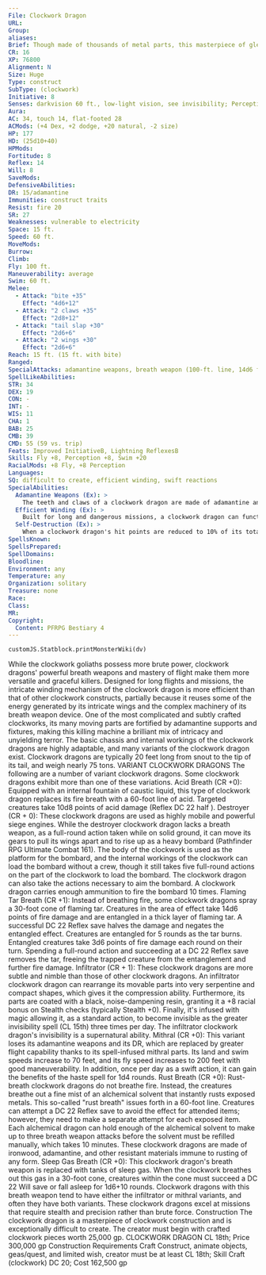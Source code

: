 ```yaml
---
File: Clockwork Dragon
URL: 
Group: 
aliases: 
Brief: Though made of thousands of metal parts, this masterpiece of gleaming metal glides through the air with impossible grace.
CR: 16
XP: 76800
Alignment: N
Size: Huge
Type: construct
SubType: (clockwork)
Initiative: 8
Senses: darkvision 60 ft., low-light vision, see invisibility; Perception +8
Aura: 
AC: 34, touch 14, flat-footed 28
ACMods: (+4 Dex, +2 dodge, +20 natural, -2 size)
HP: 177
HD: (25d10+40)
HPMods: 
Fortitude: 8
Reflex: 14
Will: 8
SaveMods: 
DefensiveAbilities: 
DR: 15/adamantine
Immunities: construct traits
Resist: fire 20
SR: 27
Weaknesses: vulnerable to electricity
Space: 15 ft.
Speed: 60 ft.
MoveMods: 
Burrow: 
Climb: 
Fly: 100 ft.
Maneuverability: average
Swim: 60 ft.
Melee: 
  - Attack: "bite +35"
    Effect: "4d6+12"
  - Attack: "2 claws +35"
    Effect: "2d8+12"
  - Attack: "tail slap +30"
    Effect: "2d6+6"
  - Attack: "2 wings +30"
    Effect: "2d6+6"
Reach: 15 ft. (15 ft. with bite)
Ranged: 
SpecialAttacks: adamantine weapons, breath weapon (100-ft. line, 14d6 fire damage, Reflex DC 22 half, usable every 1d4 rounds), self-destruction
SpellLikeAbilities: 
STR: 34
DEX: 19
CON: -
INT: -
WIS: 11
CHA: 1
BAB: 25
CMB: 39
CMD: 55 (59 vs. trip)
Feats: Improved InitiativeB, Lightning ReflexesB
Skills: Fly +8, Perception +8, Swim +20
RacialMods: +8 Fly, +8 Perception
Languages: 
SQ: difficult to create, efficient winding, swift reactions
SpecialAbilities:
  Adamantine Weapons (Ex): >
    The teeth and claws of a clockwork dragon are made of adamantine and have the qualities of a weapon made from that material.
  Efficient Winding (Ex): >
    Built for long and dangerous missions, a clockwork dragon can function for 3 days per Hit Die each time it's wound.
  Self-Destruction (Ex): >
    When a clockwork dragon's hit points are reduced to 10% of its total (17 in the case of most clockwork dragons) or less but are still above 0, the creature self-destructs on its next turn, bursting into an explosion of metal scraps and steam that deals 10d6 points of slashing damage plus 10d6 points of fire damage to all creatures within a 20-foot-radius burst. A successful DC 22 Reflex save halves the damage. The save is Charisma-based.
SpellsKnown: 
SpellsPrepared: 
SpellDomains: 
Bloodline: 
Environment: any
Temperature: any
Organization: solitary
Treasure: none
Race: 
Class: 
MR: 
Copyright:
  Content: PFRPG Bestiary 4
---
```

```dataviewjs
customJS.Statblock.printMonsterWiki(dv)
```
While the clockwork goliaths possess more brute power, clockwork dragons' powerful breath weapons and mastery of flight make them more versatile and graceful killers. Designed for long flights and missions, the intricate winding mechanism of the clockwork dragon is more efficient than that of other clockwork constructs, partially because it reuses some of the energy generated by its intricate wings and the complex machinery of its breath weapon device. One of the most complicated and subtly crafted clockworks, its many moving parts are fortified by adamantine supports and fixtures, making this killing machine a brilliant mix of intricacy and unyielding terror. The basic chassis and internal workings of the clockwork dragons are highly adaptable, and many variants of the clockwork dragon exist. Clockwork dragons are typically 20 feet long from snout to the tip of its tail, and weigh nearly 75 tons.  VARIANT CLOCKWORK DRAGONS The following are a number of variant clockwork dragons. Some clockwork dragons exhibit more than one of these variations.  Acid Breath (CR +0): Equipped with an internal fountain of caustic liquid, this type of clockwork dragon replaces its fire breath with a 60-foot line of acid. Targeted creatures take 10d8 points of acid damage (Reflex DC 22 half ).  Destroyer (CR + 0): These clockwork dragons are used as highly mobile and powerful siege engines. While the destroyer clockwork dragon lacks a breath weapon, as a full-round action taken while on solid ground, it can move its gears to pull its wings apart and to rise up as a heavy bombard (Pathfinder RPG Ultimate Combat 161). The body of the clockwork is used as the platform for the bombard, and the internal workings of the clockwork can load the bombard without a crew, though it still takes five full-round actions on the part of the clockwork to load the bombard. The clockwork dragon can also take the actions necessary to aim the bombard. A clockwork dragon carries enough ammunition to fire the bombard 10 times.  Flaming Tar Breath (CR +1): Instead of breathing fire, some clockwork dragons spray a 30-foot cone of flaming tar. Creatures in the area of effect take 14d6 points of fire damage and are entangled in a thick layer of flaming tar. A successful DC 22 Reflex save halves the damage and negates the entangled effect. Creatures are entangled for 5 rounds as the tar burns. Entangled creatures take 3d6 points of fire damage each round on their turn. Spending a full-round action and succeeding at a DC 22 Reflex save removes the tar, freeing the trapped creature from the entanglement and further fire damage.  Infiltrator (CR + 1): These clockwork dragons are more subtle and nimble than those of other clockwork dragons. An infiltrator clockwork dragon can rearrange its movable parts into very serpentine and compact shapes, which gives it the compression ability. Furthermore, its parts are coated with a black, noise-dampening resin, granting it a +8 racial bonus on Stealth checks (typically Stealth +0). Finally, it's infused with magic allowing it, as a standard action, to become invisible as the greater invisibility spell (CL 15th) three times per day. The infiltrator clockwork dragon's invisibility is a supernatural ability.  Mithral (CR +0): This variant loses its adamantine weapons and its DR, which are replaced by greater flight capability thanks to its spell-infused mithral parts. Its land and swim speeds increase to 70 feet, and its fly speed increases to 200 feet with good maneuverability. In addition, once per day as a swift action, it can gain the benefits of the haste spell for 1d4 rounds.  Rust Breath (CR +0): Rust-breath clockwork dragons do not breathe fire. Instead, the creatures breathe out a fine mist of an alchemical solvent that instantly rusts exposed metals. This so-called "rust breath" issues forth in a 60-foot line. Creatures can attempt a DC 22 Reflex save to avoid the effect for attended items; however, they need to make a separate attempt for each exposed item. Each alchemical dragon can hold enough of the alchemical solvent to make up to three breath weapon attacks before the solvent must be refilled manually, which takes 10 minutes. These clockwork dragons are made of ironwood, adamantine, and other resistant materials immune to rusting of any form.  Sleep Gas Breath (CR +0): This clockwork dragon's breath weapon is replaced with tanks of sleep gas. When the clockwork breathes out this gas in a 30-foot cone, creatures within the cone must succeed a DC 22 Will save or fall asleep for 1d6+10 rounds. Clockwork dragons with this breath weapon tend to have either the infiltrator or mithral variants, and often they have both variants. These clockwork dragons excel at missions that require stealth and precision rather than brute force.  Construction  The clockwork dragon is a masterpiece of clockwork construction and is exceptionally difficult to create. The creator must begin with crafted clockwork pieces worth 25,000 gp.  CLOCKWORK DRAGON  CL 18th; Price 300,000 gp Construction Requirements Craft Construct, animate objects, geas/quest, and limited wish, creator must be at least CL 18th; Skill Craft (clockwork) DC 20; Cost 162,500 gp
